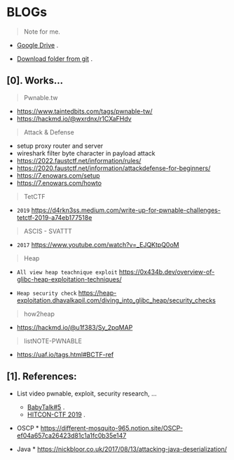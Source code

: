 # BLOGs
> Note for me.

- [Google Drive](https://drive.google.com/drive/folders/1Yd3RnKlJunSlAkmUS8o3cVPhGl3GtzmC?usp=share_link) .

- [Download folder from git](https://download-directory.github.io/) .

## [0]. Works...
  
> Pwnable.tw

- https://www.taintedbits.com/tags/pwnable-tw/
- https://hackmd.io/@wxrdnx/r1CXaFHdv

> Attack & Defense
- setup proxy router and server 
- wireshark filter byte character in payload attack
- https://2022.faustctf.net/information/rules/
- https://2020.faustctf.net/information/attackdefense-for-beginners/
- https://7.enowars.com/setup
- https://7.enowars.com/howto

> TetCTF
 
- `2019` https://d4rkn3ss.medium.com/write-up-for-pwnable-challenges-tetctf-2019-a74eb177518e

> ASCIS - SVATTT

- `2017` https://www.youtube.com/watch?v=_EJQKtpQ0oM

> Heap

  * `All view heap teachnique exploit` https://0x434b.dev/overview-of-glibc-heap-exploitation-techniques/
  
  * `Heap security check` https://heap-exploitation.dhavalkapil.com/diving_into_glibc_heap/security_checks

> how2heap 

  * https://hackmd.io/@u1f383/Sy_2pqMAP


> listNOTE-PWNABLE

  * https://uaf.io/tags.html#BCTF-ref

## [1]. References:

- List video pwnable, exploit, security research, ...

  * [BabyTalk#5](https://www.youtube.com/watch?v=94O8wdcvEFM&list=WL&index=249) .
  * [HITCON-CTF 2019](https://www.youtube.com/watch?v=JsfI-5oog44) .

- OSCP * https://different-mosquito-965.notion.site/OSCP-ef04a657ca26423d81c1a1fc0b35e147

- Java * https://nickbloor.co.uk/2017/08/13/attacking-java-deserialization/

